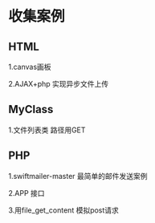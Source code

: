 # 收集案例

## HTML

1.canvas画板

2.AJAX+php 实现异步文件上传

## MyClass

1.文件列表类 路径用GET

## PHP

1.swiftmailer-master 最简单的邮件发送案例

2.APP 接口

3.用file_get_content 模拟post请求
